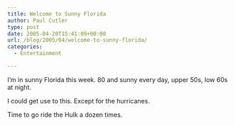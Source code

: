 ```yaml
---
title: Welcome to Sunny Florida
author: Paul Cutler
type: post
date: 2005-04-20T15:41:09+00:00
url: /blog/2005/04/welcome-to-sunny-florida/
categories:
  - Entertainment

---
```

I&#8217;m in sunny Florida this week. 80 and sunny every day, upper 50s, low 60s at night.

I could get use to this. Except for the hurricanes.

Time to go ride the Hulk a dozen times.